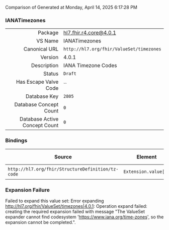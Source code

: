 Comparison of 
Generated at Monday, April 14, 2025 6:17:28 PM

### IANATimezones

|      |     |
| ---: | --- |
| Package | hl7.fhir.r4.core@4.0.1 |
| VS Name | IANATimezones |
| Canonical URL | `http://hl7.org/fhir/ValueSet/timezones` |
| Version | 4.0.1 |
| Description | IANA Timezone Codes |
| Status | `Draft` |
| Has Escape Valve Code | `` |
| Database Key | `2805` |
| Database Concept Count | `0` |
| Database Active Concept Count | `0` |
### Bindings

| Source | Element | Binding | Strength | Element Short |
| ------ | ------- | ------- | -------- | ------------- |
| `http://hl7.org/fhir/StructureDefinition/tz-code` | `Extension.value[x]` | `http://hl7.org/fhir/ValueSet/timezones\|4.0.1` | `Required` | Value of extension |

### Expansion Failure

Failed to expand this value set: Error expanding http://hl7.org/fhir/ValueSet/timezones|4.0.1: Operation expand failed: creating the required expansion failed with message "The ValueSet expander cannot find codesystem 'https://www.iana.org/time-zones', so the expansion cannot be completed.".
